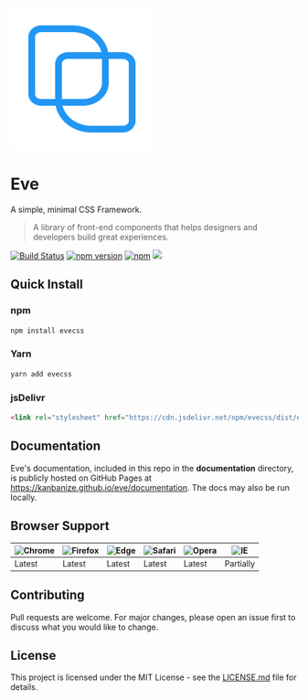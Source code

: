 <a href="https://kanbanize.github.io/eve">
    <img src="https://raw.githubusercontent.com/kanbanize/eve/master/website/assets/images/logo.png" alt="EveCSS" width="250" height="250">
</a>

# Eve

A simple, minimal CSS Framework.

> A library of front-end components that helps designers and developers build great experiences.

[![Build Status](https://travis-ci.org/kanbanize/eve.svg?branch=master)](https://travis-ci.org/kanbanize/eve)
[![npm version](https://img.shields.io/npm/v/evecss.svg)](https://www.npmjs.com/package/evecss)
[![npm](https://img.shields.io/npm/dm/evecss.svg)](https://www.npmjs.com/package/evecss)
[![](https://data.jsdelivr.com/v1/package/npm/evecss/badge?style=rounded)](https://www.jsdelivr.com/package/npm/evecss)

## Quick Install

### npm

```sh
npm install evecss
```

### Yarn

```sh
yarn add evecss
```

### jsDelivr

```html
<link rel="stylesheet" href="https://cdn.jsdelivr.net/npm/evecss/dist/eve.min.css">
```

## Documentation

Eve's documentation, included in this repo in the **documentation** directory, is publicly hosted on GitHub Pages at https://kanbanize.github.io/eve/documentation. The docs may also be run locally.

## Browser Support

![Chrome](https://raw.github.com/alrra/browser-logos/master/src/chrome/chrome_24x24.png) | ![Firefox](https://raw.github.com/alrra/browser-logos/master/src/firefox/firefox_24x24.png) | ![Edge](https://raw.github.com/alrra/browser-logos/master/src/edge/edge_24x24.png) | ![Safari](https://raw.github.com/alrra/browser-logos/master/src/safari/safari_24x24.png) | ![Opera](https://raw.github.com/alrra/browser-logos/master/src/opera/opera_24x24.png) | ![IE](https://raw.github.com/alrra/browser-logos/master/src/archive/internet-explorer_9-11/internet-explorer_9-11_24x24.png)
--- | --- | --- | --- | --- | --- |
Latest | Latest | Latest | Latest | Latest | Partially |

## Contributing

Pull requests are welcome. For major changes, please open an issue first to discuss what you would like to change.

## License

This project is licensed under the MIT License - see the [LICENSE.md](https://github.com/kanbanize/eve/blob/master/LICENSE) file for details.
